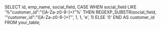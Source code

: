SELECT
  id,
  emp_name,
  social_field,
  CASE
    WHEN social_field LIKE '%\"customer_id\":\"([A-Za-z0-9-]+)\"%' THEN REGEXP_SUBSTR(social_field, '\"customer_id\":\"([A-Za-z0-9-]+)\"', 1, 1, 'e', 1)
    ELSE '0'
  END AS customer_id
FROM
  your_table;
